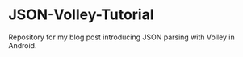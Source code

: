 # JSON-Volley-Tutorial

Repository for my blog post introducing JSON parsing with Volley in Android.

